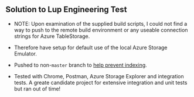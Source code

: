 ## Solution to Lup Engineering Test

* NOTE: Upon examination of the supplied build scripts, I could not find a way to push to the remote build environment or any useable connection strings for Azure TableStorage.

* Therefore have setup for default use of the local Azure Storage Emulator.

* Pushed to non-`master` branch to [help prevent indexing](https://stackoverflow.com/a/15987482).

* Tested with Chrome, Postman, Azure Storage Explorer and integration tests. A greate candidate project for extensive integration and unit tests but ran out of time!

